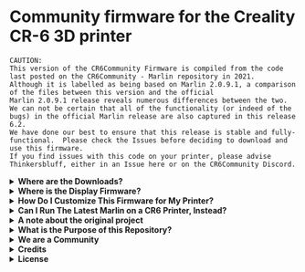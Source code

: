 # Community firmware for the Creality CR-6 3D printer

```
CAUTION:
This version of the CR6Community Firmware is compiled from the code last posted on the CR6Community - Marlin repository in 2021.
Although it is labelled as being based on Marlin 2.0.9.1, a comparison of the files between this version and the official
Marlin 2.0.9.1 release reveals numerous differences between the two.
We can not be certain that all of the functionality (or indeed of the bugs) in the official Marlin release are also captured in this release 6.2.
We have done our best to ensure that this release is stable and fully-functional.  Please check the Issues before deciding to download and use this firmware.
If you find issues with this code on your printer, please advise Thinkersbluff, either in an Issue here or on the CR6Community Discord.
```

<details>
<summary><strong>Where are the Downloads?</strong></summary>

To download a pre-release "bugfix" version of the pre-compiled firmware.bin for a CR6-SE or CR6-MAX printer in stock configuration, see [the LATEST RELEASE FILES folder](https://github.com/Thinkersbluff/CR6Community-Marlin_TB/tree/debug_e-steps/LATEST%20RELEASE%20FILES). 
To download the formally released firmware.bin for a CR6-SE or CR6-MAX printer in stock configuration, see the Assets section of the latest Release. 

 
If your printer is a CR6-SE or CR-6-MAX in stock condition, you will see a .zip file in the Assets section of the latest Release, whose name best describes your printer.
Download and extract that file, read any included notes, and flash the included firmware to your printer.
</details>

<details>
<summary><strong>Where is the Display Firmware?</strong></summary>
There is a copy of the DWIN_SET folder in the .zip file you download (unless your printer does not use the stock TFT). 

If you are upgrading your CR6Community motherboard firmware from v6.1 to v6.2, you have no display firmware changes to make.  
Version 6.2 of the motherboard firmware works with [the refactored v1.1.x display firmware.](https://github.com/CR6Community/CR-6-touchscreen)
 
If you are upgrading from Creality stock firmware to CR6Community v6.2, you should install the display firmware first for the most seamless experience as you then flash the motherboard.    

If you encounter problems installing the display firmware, try looking for help [here in the documentation:](https://github.com/CR6Community/CR-6-touchscreen)
</details>

<details>
<summary><strong>How Do I Customize This Firmware for My Printer?</strong></summary>
You actually have 'too many' options for customizing this firmware for your own printer(s), and documenting all of the possibilities for all levels of comfort and expertise is just proving too confusing, not helpful.  

For users comfortable using VSCode, Platformio, and shell scripts, this firmware compiles the same way as any other Marlin release.  

To make customizing the firmware 'accessible' for the rest of us, Thinkersbluff has built and provided a gui-based desktop utility that enables you to customize your firmware with 'a few clicks.'
 - See the quick-start guide, to get started.  
 - Let us know how we could do better, in the Discussions.

For the latest guidance on how to build a customized firmware.bin file for your specific printer (e.g. with a higher max nozzle temperature), please read [./docs/quick-start/readme.md](https://github.com/Thinkersbluff/CR6Community-Marlin_TB/blob/main/docs/quick-start/readme.md)
</details>

<details>
<summary><strong>Can I Run The Latest Marlin on a CR6 Printer, Instead?</strong></summary>
Yes, you can.  

### Option 1: Octoprint
You can use Octoprint as your display/control firmware and flash the latest Marlin to your printer motherboard.
You will not be able to use the stock firmware or Community Firmware to activate the t TFT any more, but that might not matter to you.

### Option 2: BTT TFT in LCD Mode
If you have a BTT SKR CR6 motherboard and a BTT TFT display, you might find that you can flash the current version of Marlin to your printer, and use it with the Marlin UI.

### Option 3: Use one of the Integrated Extui Interface Firmwares 
There are several 3rd party (external UI) options named in the code, but this Community Firmware is not one of them.

### Option 4: "Roll Your Own"
It looks like the DGUS-Reloaded display firmware for Marlin - one of the third-party firmwares for which an extui interface is still defined and maintained in the latest Marlin - was archived in 2022.
A bold "developer type" may be able to exploit that interface to integrate the CR6Community firmware with Marlin, just like the original project imagined...


_Please visit us on the Discord, or in the Discussions forum here, to let us know what you achieve, if you try any of the above options._
</details>

<details>
<summary><strong>A note about the original project</strong></summary>

The developers of the original CR6Community Firmware had hoped that the upstream Marlin3D team would merge their work back into the Marlin3D mainstream.
Unfortunately, the upstream developers pulled an early version of the project, just before the Community Firmware went therough a major refactoring.  By the time this code achieved its own feature enhancement goals, the GitHub Diff functionality could no longer support remerging the two streams.

Version 6.1 thus has become a dead-ended fork of Marlin, based on Marlin release 2.0.8.1.
Our development team had, however, also begun rebaselining to Marlin 2.9.0.1, when they stopped work back in 2021.
That code does not compile, and it contains a couple of bugs, but otherwise works fine with the refactored display firmware at version 1.1.

This project takes a snapshot of that work, fixes the bugs, and updates it to compile with the current versions of Platformio, VSCode, Git, and Python 3.12.3.
It also continues to use and extend the original accompanying test and development automation suite.
</details>

<details>
<summary><strong> What is the Purpose of this Repository?</strong></summary>

This fork of Marlin is meant for:

- Providing a stable version of the CR6 Community Firmware at version 6.2 (which is based on Marlin 2.0.9.1) for the CR-6 SE and MAX printers with Creality 4.5.2, 4.5.3 or 1.1.0.3 ERA motherboards or the [BTT SKR CR6](https://damsteen.nl/blog/2020/11/25/how-to-btt-skr-cr6-installation) motherboard
- Updating and documenting the accompanying development and test environment, to make it easier for non-programmers like Thinkersbluff who wish to support other printer variants.
</details>
<details>
<summary><strong>We are a Community</strong></summary>
## Community firmware support & communities

Get in touch with the original developers or Thinkersbluff! We [have our own Discord server](https://discord.gg/RKrxYy3Q9N).

This YouTube channel directly supports our CR6Community:

 - [Making Things Real 101 - CR6Community Support](https://youtube.com/@makingthingsreal101?feature=shared)

Other CR-6 communities exist:

- [Facebook independent CR-6 community](https://www.facebook.com/groups/cr6community)
- [Reddit /r/CR6](https://www.reddit.com/r/CR6/)

Communities hosted by Creality:

- [Official CR-6 user group](https://www.facebook.com/groups/CR6SECR6MAX)
- [Official Creality user group](https://www.facebook.com/groups/creality3dofficial)

Other communities:

- [Reddit /r/3dprinting](https://www.reddit.com/r/3dprinting/)

### General Marlin support

For general Marlin support, please check:

- [Marlin Documentation](http://marlinfw.org) - Official Marlin documentation
- [Marlin Discord](https://discord.gg/n5NJ59y) - Discuss issues with Marlin users and developers
- Facebook Group ["Marlin Firmware"](https://www.facebook.com/groups/1049718498464482/)
- RepRap.org [Marlin Forum](http://forums.reprap.org/list.php?415)
- Facebook Group ["Marlin Firmware for 3D Printers"](https://www.facebook.com/groups/3Dtechtalk/)
- [Marlin Configuration](https://www.youtube.com/results?search_query=marlin+configuration) on YouTube


## Reporting issues
- Please submit your questions and concerns in the [issue tracker](https://github.com/Thinkersbluff/CR6Community-Marlin_TB/issues)
- Submit **bug fixes** as pull requests to the current active default branch (`extui`)
- Follow the [coding standards](https://marlinfw.org/docs/development/coding_standards.html)
</details>

<details>
<summary><strong>Credits</strong></summary>

The current core CR-6 Community firmware dev team consists of:

 - Sebastiaan Dammann [[@Sebazzz](https://github.com/Sebazzz)] - Netherlands &nbsp; ([Donate](https://www.paypal.com/donate?hosted_button_id=YCH72S6WZQ5X4) ([Profile](https://www.paypal.com/paypalme/sebastiaandammann)) | [Website](https://damsteen.nl))
 - Juan Rodriguez [[@Nushio](https://github.com/Nushio)] - Mexico
 - Romain [[@grobux](https://github.com/grobux)] - France ([Donate](https://www.paypal.com/donate?hosted_button_id=CP2SAW4W9RBT4))
 - Nick Acker [[@nickacker](https://github.com/nickacker)] - USA
 - And more...

We stand on the shoulders of giants. Don't forget to send your love [upstream too](https://github.com/MarlinFirmware/Marlin)!
</details>

<details>
<summary><strong>License</strong></summary>

Marlin and the Creality CR-6 Community Firmware is published under the [GPL license](/LICENSE) because we believe in open development. The GPL comes with both rights and obligations. Whether you use Marlin firmware as the driver for your open or closed-source product, you must keep Marlin open, and you must provide your compatible Marlin source code to end users upon request. The most straightforward way to comply with the Marlin license is to make a fork of Marlin on Github, perform your modifications, and direct users to your modified fork.

While we can't prevent the use of this code in products (3D printers, CNC, etc.) that are closed source or crippled by a patent, we would prefer that you choose another firmware or, better yet, make your own.
</details>
